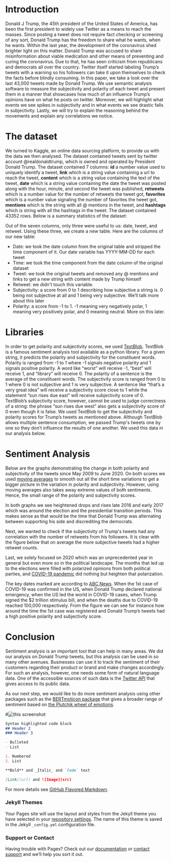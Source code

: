 # Introduction
Donald J Trump, the 45th president of the United States of America, has been the first president to widely use Twitter as a means to reach the masses. Since posting a tweet does not require fact checking or screening of any sort, Donald Trump has the freedom to share what he wants, when he wants. Within the last year, the development of the coronavirus shed brighter light on this matter. Donald Trump was accused to share misinformation about viable medication and other means of preventing and curing the coronavirus. Due to that, he has seen criticism from republicans and democrats all over the country. Twitter itself started labeling Trump’s tweets with a warning so his followers can take it upon themselves to check the facts before blindly consuming.
In this paper, we take a look over the last 43,000 tweets made by Donald Trump. We use semantic analysis software to measure the subjectivity and polarity of each tweet and present them in a manner that showcases how much of an influence Trump’s opinions have on what he posts on twitter. Moreover, we will highlight what events we see spikes in subjectivity and in what events we see drastic falls in subjectivity. Lastly, we will try to explain the reasoning behind the movements and explain any correlations we notice.

# The dataset
We turned to Kaggle, an online data sourcing platform, to provide us with the data we then analysed. The dataset contained tweets sent by twitter account @realdonaldtrump, which is owned and operated by President Donald Trump. The dataset contained 7 columns: **id** a number value used to uniquely identify a tweet, **link** which is a string value containing a url to reach the tweet, **content** which is a string value containing the text of the tweet, **date** which is a string value containing the date the tweet was posted along with the hour, minute, and second the tweet was published, **retweets** which is a number value for the number of retweets the tweet got, **favorites** which is a number value signaling the number of favorites the tweet got, **mentions** which is the string with all @ mentions in the tweet, and **hashtags** which is string with all the hashtags in the tweet. The dataset contained 43352 rows. Below is a summary statistics of the dataset:

Out of the seven columns, only three were useful to us: date, tweet, and retweet. Using these three, we create a new table. Here are the columns of our new table:
  * Date: we took the date column from the original table and stripped the time component of it. Our date variable has YYYY-MM-DD for each tweet
  * Time: we took the time component from the date column of the original dataset
  * Tweet: we took the original tweets and removed any @ mentions and links to get a new string with content made by Trump himself
  * Retweet: we didn't touch this variable.
  * Subjectivity: a score from 0 to 1 describing how subjective a string is. 0 being not subjective at all and 1 being very subjective. We’ll talk more      about this later
  * Polarity: a score from -1 to 1. -1 meaning very negatively polar, 1 meaning very positively polar, and 0 meaning neutral. More on this later.

# Libraries
In order to get polarity and subjectivity scores, we used [TextBlob](https://textblob.readthedocs.io/en/dev/quickstart.html#sentiment-analysis). TextBlob is a famous sentiment analysis tool available as a python library. For a given string, it predicts the polarity and subjectivity for the constituent words. Polarity is ranged from -1 to 1 where -1 signals negative polarity and 1 signals positive polarity. A word like “worst” will receive -1, “best” will receive 1, and “library” will receive 0. The polarity of a sentence is the average of the constituent words. The subjectivity score is ranged from 0 to 1 where 0 is not subjective and 1 is very subjective. A sentence like “that’s a very great idea” will receive a subjectivity score close to 1 while the statement “sun rises due east” will receive subjectivity score of 0. TextBlob’s subjectivity score, however, cannot be used to judge correctness of a string: the phrase “sun rises due west” also gets a subjectivity score of 0 even though it is false.
We used TextBlob to get the subjectivity and polarity scores for Trump’s tweets as mentioned above. Although TextBlob allows multiple sentence consumption, we passed Trump's tweets one by one so they don’t influence the results of one another. We used this data in our analysis below.

# Sentiment Analysis
Below are the graphs demonstrating the change in both polarity and subjectivity of the tweets since May 2009 to June 2020. On both scores we used [moving averages](https://en.wikipedia.org/wiki/Moving_average) to smooth out all the short time variations to get a bigger picture in the variation in polarity and subjectivity. However, using moving averages also takes away extreme values of both sentiments. Hence, the small range of the polarity and subjectivity scores.

In both graphs we see heightened drops and rises late 2016 and early 2017 which was around the election and the presidential transition periods. This makes sense as that would be the time that Donald Trump was alternating between supporting his side and discrediting the democrats.

Next, we wanted to check if the subjectivity of Trump's tweets had any correlation with the number of retweets from his followers. It is clear with the figure below that on average the more subjective tweets had a higher retweet counts.

Last, we solely focused on 2020 which was an unprecedented year in general but even more so in the political landscape. The months that led up to the elections were filled with polarized opinions from both political parties, and [COVID-19 pandemic](https://en.wikipedia.org/wiki/Coronavirus) did nothing but heighten that polarization. 

The key dates marked are according to [ABC News](https://abcnews.go.com/Health/timeline-coronavirus-started/story?id=69435165). When the 1st case of COVID-19 was confirmed in the US, when Donald Trump declared national emergency, when the US led the world in COVID-19 cases, when Trump signed the $2 trillion stimulus bill, and when the deaths due to COVID-19 reached 100,000 respectively. From the figure we can see for instance how around the time the 1st case was registered and Donald Trump’s tweets had a high positive polarity and subjectivity score.

# Conclusion

Sentiment analysis is an important tool that can help in many areas. We did our analysis on Donald Trump tweets, but this analysis can be used in so many other avenues. Businesses can use it to track the sentiment of their customers regarding their product or brand and make changes accordingly. For such an analysis, however, one needs some form of natural language data. One of the accessible sources of such data is the [Twitter API](https://developer.twitter.com/en/docs) that gives access to its public data.

As our next step, we would like to do more sentiment analysis using other packages such as the [BERTmoticon package](https://pypi.org/project/bertmoticon/) that gives a broader range of sentiment based on [the Plutchik wheel of emotions](https://en.wikipedia.org/wiki/Robert_Plutchik). 

#![this screenshot](https://github.com/username/repository/blob/branch/path/pic.png)

```markdown
Syntax highlighted code block
## Header 2
### Header 3

- Bulleted
- List

1. Numbered
2. List

**Bold** and _Italic_ and `Code` text

[Link](url) and ![Image](src)
```

For more details see [GitHub Flavored Markdown](https://guides.github.com/features/mastering-markdown/).

### Jekyll Themes

Your Pages site will use the layout and styles from the Jekyll theme you have selected in your [repository settings](https://github.com/gPlacide/gplacide.github.io/settings). The name of this theme is saved in the Jekyll `_config.yml` configuration file.

### Support or Contact

Having trouble with Pages? Check out our [documentation](https://docs.github.com/categories/github-pages-basics/) or [contact support](https://github.com/contact) and we’ll help you sort it out.
